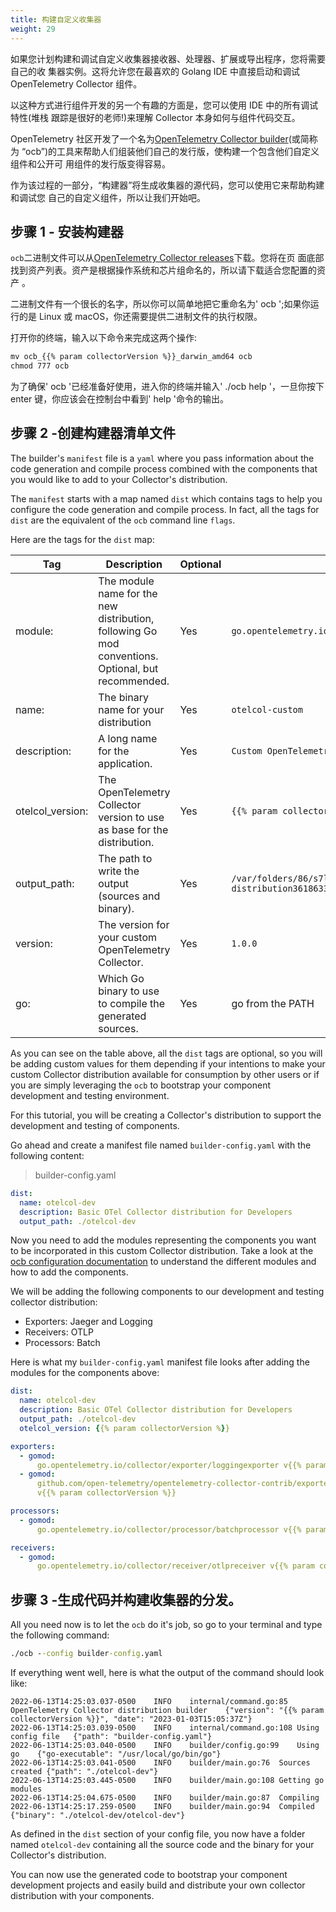 ```yaml
---
title: 构建自定义收集器
weight: 29
---
```


如果您计划构建和调试自定义收集器接收器、处理器、扩展或导出程序，您将需要自己的收
集器实例。这将允许您在最喜欢的 Golang IDE 中直接启动和调试 OpenTelemetry
Collector 组件。

以这种方式进行组件开发的另一个有趣的方面是，您可以使用 IDE 中的所有调试特性(堆栈
跟踪是很好的老师!)来理解 Collector 本身如何与组件代码交互。

OpenTelemetry 社区开发了一个名为[OpenTelemetry Collector builder][ocb](或简称为
“ocb”)的工具来帮助人们组装他们自己的发行版，使构建一个包含他们自定义组件和公开可
用组件的发行版变得容易。

作为该过程的一部分，“构建器”将生成收集器的源代码，您可以使用它来帮助构建和调试您
自己的自定义组件，所以让我们开始吧。

## 步骤 1 - 安装构建器

`ocb`二进制文件可以从[OpenTelemetry Collector releases][releases]下载。您将在页
面底部找到资产列表。资产是根据操作系统和芯片组命名的，所以请下载适合您配置的资产
。

二进制文件有一个很长的名字，所以你可以简单地把它重命名为' ocb ';如果你运行的是
Linux 或 macOS，你还需要提供二进制文件的执行权限。

打开你的终端，输入以下命令来完成这两个操作:

```cmd
mv ocb_{{% param collectorVersion %}}_darwin_amd64 ocb
chmod 777 ocb
```

为了确保' ocb '已经准备好使用，进入你的终端并输入' ./ocb help '，一旦你按下
enter 键，你应该会在控制台中看到' help '命令的输出。

## 步骤 2 -创建构建器清单文件

The builder's `manifest` file is a `yaml` where you pass information about the
code generation and compile process combined with the components that you would
like to add to your Collector's distribution.

The `manifest` starts with a map named `dist` which contains tags to help you
configure the code generation and compile process. In fact, all the tags for
`dist` are the equivalent of the `ocb` command line `flags`.

Here are the tags for the `dist` map:

| Tag              | Description                                                                                        | Optional | Default Value                                                                     |
| ---------------- | -------------------------------------------------------------------------------------------------- | -------- | --------------------------------------------------------------------------------- |
| module:          | The module name for the new distribution, following Go mod conventions. Optional, but recommended. | Yes      | `go.opentelemetry.io/collector/cmd/builder`                                       |
| name:            | The binary name for your distribution                                                              | Yes      | `otelcol-custom`                                                                  |
| description:     | A long name for the application.                                                                   | Yes      | `Custom OpenTelemetry Collector distribution`                                     |
| otelcol_version: | The OpenTelemetry Collector version to use as base for the distribution.                           | Yes      | `{{% param collectorVersion %}}`                                                  |
| output_path:     | The path to write the output (sources and binary).                                                 | Yes      | `/var/folders/86/s7l1czb16g124tng0d7wyrtw0000gn/T/otelcol-distribution3618633831` |
| version:         | The version for your custom OpenTelemetry Collector.                                               | Yes      | `1.0.0`                                                                           |
| go:              | Which Go binary to use to compile the generated sources.                                           | Yes      | go from the PATH                                                                  |

As you can see on the table above, all the `dist` tags are optional, so you will
be adding custom values for them depending if your intentions to make your
custom Collector distribution available for consumption by other users or if you
are simply leveraging the `ocb` to bootstrap your component development and
testing environment.

For this tutorial, you will be creating a Collector's distribution to support
the development and testing of components.

Go ahead and create a manifest file named `builder-config.yaml` with the
following content:

> builder-config.yaml

```yaml
dist:
  name: otelcol-dev
  description: Basic OTel Collector distribution for Developers
  output_path: ./otelcol-dev
```

Now you need to add the modules representing the components you want to be
incorporated in this custom Collector distribution. Take a look at the
[ocb configuration documentation](https://github.com/open-telemetry/opentelemetry-collector/tree/main/cmd/builder#configuration)
to understand the different modules and how to add the components.

We will be adding the following components to our development and testing
collector distribution:

- Exporters: Jaeger and Logging
- Receivers: OTLP
- Processors: Batch

Here is what my `builder-config.yaml` manifest file looks after adding the
modules for the components above:

<!-- prettier-ignore -->
```yaml
dist:
  name: otelcol-dev
  description: Basic OTel Collector distribution for Developers
  output_path: ./otelcol-dev
  otelcol_version: {{% param collectorVersion %}}

exporters:
  - gomod:
      go.opentelemetry.io/collector/exporter/loggingexporter v{{% param collectorVersion %}}
  - gomod:
      github.com/open-telemetry/opentelemetry-collector-contrib/exporter/jaegerexporter
      v{{% param collectorVersion %}}

processors:
  - gomod:
      go.opentelemetry.io/collector/processor/batchprocessor v{{% param collectorVersion %}}

receivers:
  - gomod:
      go.opentelemetry.io/collector/receiver/otlpreceiver v{{% param collectorVersion %}}
```

## 步骤 3 -生成代码并构建收集器的分发。

All you need now is to let the `ocb` do it's job, so go to your terminal and
type the following command:

```cmd
./ocb --config builder-config.yaml
```

If everything went well, here is what the output of the command should look
like:

```nocode
2022-06-13T14:25:03.037-0500	INFO	internal/command.go:85	OpenTelemetry Collector distribution builder	{"version": "{{% param collectorVersion %}}", "date": "2023-01-03T15:05:37Z"}
2022-06-13T14:25:03.039-0500	INFO	internal/command.go:108	Using config file	{"path": "builder-config.yaml"}
2022-06-13T14:25:03.040-0500	INFO	builder/config.go:99	Using go	{"go-executable": "/usr/local/go/bin/go"}
2022-06-13T14:25:03.041-0500	INFO	builder/main.go:76	Sources created	{"path": "./otelcol-dev"}
2022-06-13T14:25:03.445-0500	INFO	builder/main.go:108	Getting go modules
2022-06-13T14:25:04.675-0500	INFO	builder/main.go:87	Compiling
2022-06-13T14:25:17.259-0500	INFO	builder/main.go:94	Compiled	{"binary": "./otelcol-dev/otelcol-dev"}
```

As defined in the `dist` section of your config file, you now have a folder
named `otelcol-dev` containing all the source code and the binary for your
Collector's distribution.

You can now use the generated code to bootstrap your component development
projects and easily build and distribute your own collector distribution with
your components.

[ocb]:
  https://github.com/open-telemetry/opentelemetry-collector/tree/main/cmd/builder
[releases]: https://github.com/open-telemetry/opentelemetry-collector/releases
